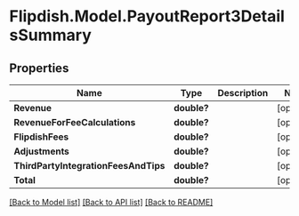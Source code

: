 # Flipdish.Model.PayoutReport3DetailsSummary
## Properties

Name | Type | Description | Notes
------------ | ------------- | ------------- | -------------
**Revenue** | **double?** |  | [optional] 
**RevenueForFeeCalculations** | **double?** |  | [optional] 
**FlipdishFees** | **double?** |  | [optional] 
**Adjustments** | **double?** |  | [optional] 
**ThirdPartyIntegrationFeesAndTips** | **double?** |  | [optional] 
**Total** | **double?** |  | [optional] 

[[Back to Model list]](../README.md#documentation-for-models) [[Back to API list]](../README.md#documentation-for-api-endpoints) [[Back to README]](../README.md)

